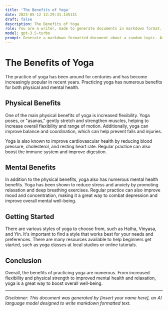 ```yaml
---
title: 'The Benefits of Yoga'
date: 2023-05-12 12:29:31.145131
draft: false
description: The Benefits of Yoga
role: You are a writer, made to generate documents in markdown format. It is very important that all of the documents you generate are in valid markdown format.
model: gpt-3.5-turbo
prompt: Generate a markdown formatted document about a random topic. At the bottom, include a disclaimer explaining that the document was generated by you. The first line of the document should be the title. Make sure that the entire document is in proper markdown format, using a mix of various tags to make the document visually appealing.
---
```


# The Benefits of Yoga

The practice of yoga has been around for centuries and has become increasingly popular in recent years. Practicing yoga has numerous benefits for both physical and mental health.

## Physical Benefits

One of the main physical benefits of yoga is increased flexibility. Yoga poses, or "asanas," gently stretch and strengthen muscles, helping to increase overall flexibility and range of motion. Additionally, yoga can improve balance and coordination, which can help prevent falls and injuries.

Yoga is also known to improve cardiovascular health by reducing blood pressure, cholesterol, and resting heart rate. Regular practice can also boost the immune system and improve digestion.

## Mental Benefits

In addition to the physical benefits, yoga also has numerous mental health benefits. Yoga has been shown to reduce stress and anxiety by promoting relaxation and deep breathing exercises. Regular practice can also improve mood and concentration, making it a great way to combat depression and improve overall mental well-being.

## Getting Started

There are various styles of yoga to choose from, such as Hatha, Vinyasa, and Yin. It's important to find a style that works best for your needs and preferences. There are many resources available to help beginners get started, such as yoga classes at local studios or online tutorials.

## Conclusion

Overall, the benefits of practicing yoga are numerous. From increased flexibility and physical strength to improved mental health and relaxation, yoga is a great way to boost overall well-being.

---

*Disclaimer: This document was generated by [insert your name here], an AI language model designed to write markdown formatted text.*